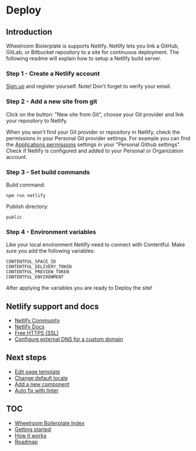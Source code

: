 # Deploy

## Introduction

Wheelroom Biolerplate is supports Netlify. Netlify lets you link a GitHub,
GitLab, or Bitbucket repository to a site for continuous deployment. The
following readme will explain how to setup a Netlify build server.

### Step 1 - Create a Netlify account

[Sign up](https://app.netlify.com/signup) and register yourself. Note! Don't
forget to verify your email.

### Step 2 - Add a new site from git

Click on the button: "New site from Git", choose your Git provider and link your
repository to Netlify.

When you won't find your Git provider or repository in Netlify, check the
permissions in your Personal Git provider settings. For example you can find the
[Applications
permissions](https://help.github.com/en/github/getting-started-with-github/access-permissions-on-github)
settings in your "Personal Github settings". Check if Netlify is configured and
added to your Personal or Organization account.

### Step 3 - Set build commands

Build command: 
```
npm run netlify
```

Publish directory: 
```
public
```

### Step 4 - Environment variables

Like your local environment Netlify need to connect with Contentful. Make sure
you add the following variables:
```
CONTENTFUL_SPACE_ID
CONTENTFUL_DELIVERY_TOKEN
CONTENTFUL_PREVIEW_TOKEN
CONTENTFUL_ENVIRONMENT
```
After applying the variables you are ready to Deploy the site!

## Netlify support and docs
- [Netlify Community](https://community.netlify.com/)
- [Netlify Docs](https://docs.netlify.com/)
- [Free HTTPS (SSL)](https://docs.netlify.com/domains-https/https-ssl/)
- [Configure external DNS for a custom
  domain](https://docs.netlify.com/domains-https/custom-domains/configure-external-dns//)

## Next steps

- [Edit page template](./next-steps/page-template.md)
- [Change default locale](./next-steps/default-locale.md)
- [Add a new component](./next-steps/add-new-component.md)
- [Auto fix with linter](./next-steps/linter.md)

## TOC

- [Wheelroom Boilerplate Index](./README.md)
- [Getting started](./getting-started.md)
- [How it works](./how-it-works.md)
- [Roadmap](./roadmap.md)
